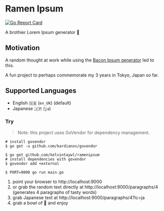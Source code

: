 # Ramen Ipsum
[![Go Report Card](https://goreportcard.com/badge/github.com/kelvintaywl/ramenipsum)](https://goreportcard.com/report/github.com/kelvintaywl/ramenipsum)

A brothier Lorem Ipsum generator :ramen:

## Motivation

A random thought at work while using the [Bacon Ipsum generator](https://baconipsum.com/) led to this.

A fun project to perhaps commemorate my 3 years in Tokyo, Japan so far.

## Supported Languages

- English :gb: (`en_UK`) (default)
- Japanese :jp: (`ja`)

### Try

> Note: this project uses GoVendor for dependency management.

```
# install govendor
$ go get -u github.com/kardianos/govendor

$ go get github.com/kelvintaywl/ramenipsum
# install dependencies with govendor
$ govendor add +external

$ PORT=9000 go run main.go
```

1. point your browser to http://localhost:9000
2. or grab the random text directly at http://localhost:9000/paragraphs/4 (generates 4 paragraphs of tasty words)
3. grab Japanese text at http://localhost:9000/paragraphs/4?lc=ja
4. grab a bowl of :ramen: and enjoy
